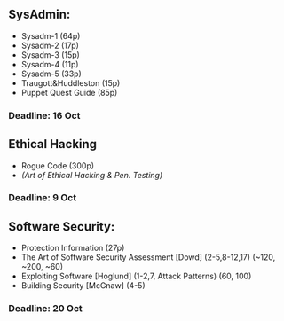 ## SysAdmin:
* Sysadm-1 (64p)
* Sysadm-2 (17p)
* Sysadm-3 (15p)
* Sysadm-4 (11p)
* Sysadm-5 (33p)
* Traugott&Huddleston (15p)
* Puppet Quest Guide (85p)

### Deadline: 16 Oct

## Ethical Hacking
* Rogue Code (300p) 
* *(Art of Ethical Hacking & Pen. Testing)*

### Deadline: 9 Oct

## Software Security:
* Protection Information (27p)
* The Art of Software Security Assessment [Dowd] (2-5,8-12,17) (~120, ~200, ~60)
* Exploiting Software [Hoglund] (1-2,7, Attack Patterns) (60, 100)
* Building Security [McGnaw] (4-5)

### Deadline: 20 Oct

